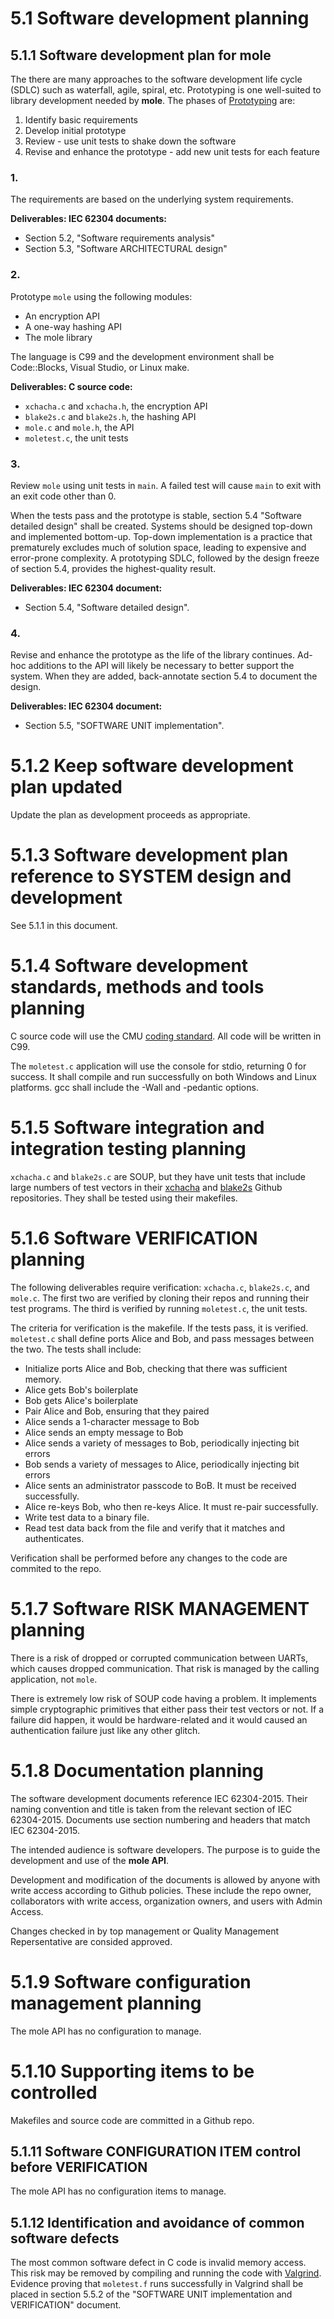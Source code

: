 # 5.1 Software development planning

## 5.1.1 Software development plan for mole

The there are many approaches to the software development life cycle (SDLC) such as waterfall,
agile, spiral, etc. Prototyping is one well-suited to library development needed by **mole**.
The phases of [Prototyping](https://en.wikipedia.org/wiki/Software_prototyping) are:

1. Identify basic requirements
2. Develop initial prototype
3. Review - use unit tests to shake down the software
4. Revise and enhance the prototype - add new unit tests for each feature

### 1.
The requirements are based on the underlying system requirements.

**Deliverables: IEC 62304 documents:**

- Section 5.2, "Software requirements analysis"  
- Section 5.3, "Software ARCHITECTURAL design"

### 2.
Prototype `mole` using the following modules:

- An encryption API
- A one-way hashing API
- The mole library

The language is C99 and the development environment shall be Code::Blocks, Visual Studio, or Linux make.

**Deliverables: C source code:**

- `xchacha.c` and `xchacha.h`, the encryption API
- `blake2s.c` and `blake2s.h`, the hashing API
- `mole.c` and `mole.h`, the API
- `moletest.c`, the unit tests

### 3.
Review `mole` using unit tests in `main`.
A failed test will cause `main` to exit with an exit code other than 0.

When the tests pass and the prototype is stable, section 5.4 "Software detailed design" shall be created.
Systems should be designed top-down and implemented bottom-up.
Top-down implementation is a practice that prematurely excludes much of solution space, leading to
expensive and error-prone complexity.
A prototyping SDLC, followed by the design freeze of section 5.4, provides the highest-quality result.

**Deliverables: IEC 62304 document:**

- Section 5.4, "Software detailed design".

### 4.
Revise and enhance the prototype as the life of the library continues.
Ad-hoc additions to the API will likely be necessary to better support the system.
When they are added, back-annotate section 5.4 to document the design.

**Deliverables: IEC 62304 document:**

- Section 5.5, "SOFTWARE UNIT implementation".

# 5.1.2 Keep software development plan updated

Update the plan as development proceeds as appropriate.

# 5.1.3 Software development plan reference to SYSTEM design and development

See 5.1.1 in this document. 

# 5.1.4 Software development standards, methods and tools planning

C source code will use the CMU [coding standard](https://users.ece.cmu.edu/~eno/coding/CCodingStandard.html).
All code will be written in C99.

The `moletest.c` application will use the console for stdio, returning 0 for success.
It shall compile and run successfully on both Windows and Linux platforms.
gcc shall include the -Wall and -pedantic options.

# 5.1.5 Software integration and integration testing planning

`xchacha.c` and `blake2s.c` are SOUP, but they have unit tests that include large numbers of test vectors
in their [xchacha](https://github.com/bradleyeckert/xchacha) and
[blake2s](https://github.com/bradleyeckert/blake2s) Github repositories.
They shall be tested using their makefiles.

# 5.1.6 Software VERIFICATION planning

The following deliverables require verification: `xchacha.c`, `blake2s.c`, and `mole.c`.
The first two are verified by cloning their repos and running their test programs.
The third is verified by running `moletest.c`, the unit tests.

The criteria for verification is the makefile. If the tests pass, it is verified. 
`moletest.c` shall define ports Alice and Bob, and pass messages between the two.
The tests shall include:

- Initialize ports Alice and Bob, checking that there was sufficient memory.
- Alice gets Bob's boilerplate
- Bob gets Alice's boilerplate
- Pair Alice and Bob, ensuring that they paired
- Alice sends a 1-character message to Bob
- Alice sends an empty message to Bob
- Alice sends a variety of messages to Bob, periodically injecting bit errors
- Bob sends a variety of messages to Alice, periodically injecting bit errors
- Alice sents an administrator passcode to BoB. It must be received successfully.
- Alice re-keys Bob, who then re-keys Alice. It must re-pair successfully.
- Write test data to a binary file.
- Read test data back from the file and verify that it matches and authenticates.

Verification shall be performed before any changes to the code are commited to the repo.

# 5.1.7 Software RISK MANAGEMENT planning

There is a risk of dropped or corrupted communication between UARTs, which causes dropped communication.
That risk is managed by the calling application, not `mole`.

There is extremely low risk of SOUP code having a problem. 
It implements simple cryptographic primitives that either pass their test vectors or not.
If a failure did happen, it would be hardware-related and it would caused an authentication failure
just like any other glitch. 

# 5.1.8 Documentation planning

The software development documents reference IEC 62304-2015. 
Their naming convention and title is taken from the relevant section of IEC 62304-2015.
Documents use section numbering and headers that match IEC 62304-2015.

The intended audience is software developers.
The purpose is to guide the development and use of the **mole API**.

Development and modification of the documents is allowed by anyone with write access 
according to Github policies. These include the repo owner, collaborators with write access,
organization owners, and users with Admin Access.

Changes checked in by top management or Quality Management Repersentative are consided approved.

# 5.1.9 Software configuration management planning

The mole API has no configuration to manage.

# 5.1.10 Supporting items to be controlled

Makefiles and source code are committed in a Github repo.

## 5.1.11 Software CONFIGURATION ITEM control before VERIFICATION

The mole API has no configuration items to manage.

## 5.1.12 Identification and avoidance of common software defects

The most common software defect in C code is invalid memory access.
This risk may be removed by compiling and running the code with [Valgrind](https://valgrind.org/).
Evidence proving that `moletest.f` runs successfully in Valgrind shall be placed in
section 5.5.2 of the "SOFTWARE UNIT implementation and VERIFICATION" document.
